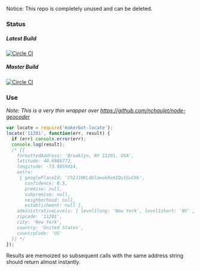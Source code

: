Notice: This repo is completely unused and can be deleted.

### Status
##### Latest Build
[![Circle CI](https://circleci.com/gh/makerbot/locate.svg?style=svg&circle-token=838e5140f99e95ef0bae6c02ec17f9376e8f402c)](https://circleci.com/gh/makerbot/locate)
##### Master Build
[![Circle CI](https://circleci.com/gh/makerbot/locate/tree/master.svg?style=svg&circle-token=838e5140f99e95ef0bae6c02ec17f9376e8f402c)](https://circleci.com/gh/makerbot/locate/tree/master)

### Use
*Note: This is a very thin wrapper over https://github.com/nchaulet/node-geocoder*
```js
var locate = require('makerbot-locate');
locate('11201', function(err, result) {
  if (err) console.error(err);
  console.log(result);
  /* [{
    formattedAddress: 'Brooklyn, NY 11201, USA',
    latitude: 40.6986772,
    longitude: -73.9859414,
    extra:
     { googlePlaceId: 'ChIJ10KLdUlawokRxmIQu1GuCHk',
       confidence: 0.5,
       premise: null,
       subpremise: null,
       neighborhood: null,
       establishment: null },
    administrativeLevels: { level1long: 'New York', level1short: 'NY' },
    zipcode: '11201',
    city: 'New York',
    country: 'United States',
    countryCode: 'US'
  }] */
});
```
Results are memoized so subsequent calls with the same address string should return almost instantly.
